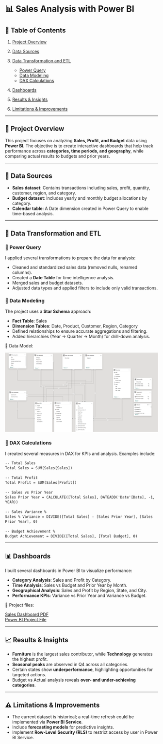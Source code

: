 # 📊 Sales Analysis with Power BI

## 📑 Table of Contents

1. [Project Overview](#project-overview)
2. [Data Sources](#data-sources)
3. [Data Transformation and ETL](#data-transformation-and-etl)

   * [Power Query](#power-query)
   * [Data Modeling](#data-modeling)
   * [DAX Calculations](#dax-calculations)
4. [Dashboards](#dashboards)
5. [Results & Insights](#results--insights)
6. [Limitations & Improvements](#limitations--improvements)

---

## 🚀 Project Overview

This project focuses on analyzing **Sales, Profit, and Budget** data using **Power BI**.
The objective is to create interactive dashboards that help track performance across **categories, time periods, and geography**, while comparing actual results to budgets and prior years.

---

## 📂 Data Sources

* **Sales dataset**: Contains transactions including sales, profit, quantity, customer, region, and category.
* **Budget dataset**: Includes yearly and monthly budget allocations by category.
* **Calendar table**: A Date dimension created in Power Query to enable time-based analysis.

---

## 🔄 Data Transformation and ETL

### 🔹 Power Query

I applied several transformations to prepare the data for analysis:

* Cleaned and standardized sales data (removed nulls, renamed columns).
* Created a **Date Table** for time intelligence analysis.
* Merged sales and budget datasets.
* Adjusted data types and applied filters to include only valid transactions.

### 🔹 Data Modeling

The project uses a **Star Schema** approach:

* **Fact Table**: Sales
* **Dimension Tables**: Date, Product, Customer, Region, Category
* Defined relationships to ensure accurate aggregations and filtering.
* Added hierarchies (Year → Quarter → Month) for drill-down analysis.

📌 Data Model:

![Data Model](datamodel.png)

### 🔹 DAX Calculations

I created several measures in DAX for KPIs and analysis. Examples include:

```DAX
-- Total Sales
Total Sales = SUM(Sales[Sales])

-- Total Profit
Total Profit = SUM(Sales[Profit])

-- Sales vs Prior Year
Sales Prior Year = CALCULATE([Total Sales], DATEADD('Date'[Date], -1, YEAR))

-- Sales Variance %
Sales % Variance = DIVIDE([Total Sales] - [Sales Prior Year], [Sales Prior Year], 0)

-- Budget Achievement %
Budget Achievement = DIVIDE([Total Sales], [Total Budget], 0)
```

---

## 📊 Dashboards

I built several dashboards in Power BI to visualize performance:

* **Category Analysis**: Sales and Profit by Category.
* **Time Analysis**: Sales vs Budget and Prior Year by Month.
* **Geographical Analysis**: Sales and Profit by Region, State, and City.
* **Performance KPIs**: Variance vs Prior Year and Variance vs Budget.



📌 Project files:  

[Sales Dashboard PDF](Projet-Sales.pdf)  
[Power BI Project File](Projet-Sales.pbix) 

---

## 📈 Results & Insights

* **Furniture** is the largest sales contributor, while **Technology** generates the highest profit.
* **Seasonal peaks** are observed in Q4 across all categories.
* Certain states show **underperformance**, highlighting opportunities for targeted actions.
* Budget vs Actual analysis reveals **over- and under-achieving categories**.

---

## ⚠️ Limitations & Improvements

* The current dataset is historical; a real-time refresh could be implemented via **Power BI Service**.
* Include **forecasting models** for predictive insights.
* Implement **Row-Level Security (RLS)** to restrict access by user in Power BI Service.
